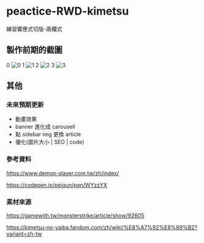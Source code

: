 # peactice-RWD-kimetsu

練習響應式切版-兩欄式

## 製作前期的截圖

0
![0](https://i.imgur.com/y6l6LMj.png)
1
![1](https://i.imgur.com/gt0Cder.png)
2
![2](https://i.imgur.com/RUSXqhj.png)
3
![3](https://i.imgur.com/qS9quvE.jpg)

## 其他

### 未來預期更新

- 動畫效果
- banner 進化成 carousell
- 點 sidebar img 更換 article
- 優化(圖片大小 | SEO | code)

### 參考資料

https://www.demon-slayer.com.tw/zh/index/

https://codepen.io/peiqun/pen/WYzzYX

### 素材來源

https://gamewith.tw/monsterstrike/article/show/92605

https://kimetsu-no-yaiba.fandom.com/zh/wiki/%E8%A7%92%E8%89%B2?variant=zh-tw
